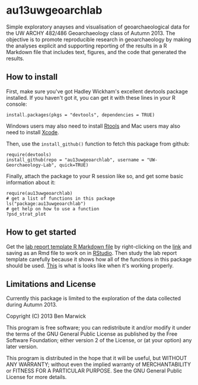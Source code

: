 au13uwgeoarchlab
================

Simple exploratory anayses and visualisation of geoarchaeological data for the UW ARCHY 482/486 Geoarchaeology class of Autumn 2013. The objective is to promote reproducible research in geoarchaeology by making the analyses explicit and supporting reporting of the results in a R Markdown file that includes text, figures, and the code that generated the results. 

How to install
----
First, make sure you've got Hadley Wickham's excellent devtools package installed. If you haven't got it, you can get it with these lines in your R console:

```
install.packages(pkgs = "devtools", dependencies = TRUE)
```
Windows users may also need to install [Rtools](http://cran.rstudio.com/bin/windows/Rtools/) and Mac users may also need to install [Xcode](https://developer.apple.com/xcode/). 

Then, use the `install_github()` function to fetch this package from github:

```
require(devtools)
install_github(repo = "au13uwgeoarchlab", username = "UW-Georchaeology-Lab", quick=TRUE)
```

Finally, attach the package to your R session like so, and get some basic information about it:

```
require(au13uwgeoarchlab)
# get a list of functions in this package
ls("package:au13uwgeoarchlab")
# get help on how to use a function
?psd_strat_plot
```

How to get started
----
Get the [lab report template R Markdown file](https://raw.github.com/UW-Georchaeology-Lab/au13uwgeoarchlab/master/vignettes/vignette.Rmd) by right-clicking on the [link](https://raw.github.com/UW-Georchaeology-Lab/au13uwgeoarchlab/master/vignettes/vignette.Rmd) and saving as an Rmd file to work on in [RStudio](http://www.rstudio.com/ide/download/). Then study the lab report template carefully because it shows how all of the functions in this package should be used. [This](https://docs.google.com/viewer?url=https%3A%2F%2Fgithub.com%2FUW-Georchaeology-Lab%2Fau13uwgeoarchlab%2Fblob%2Fmaster%2Fvignettes%2Fvignette.pdf%3Fraw%3Dtrue) is what is looks like when it's working properly. 


Limitations and License
----
Currently this package is limited to the exploration of the data collected during Autumn 2013. 

Copyright (C) 2013  Ben Marwick

This program is free software; you can redistribute it and/or
modify it under the terms of the GNU General Public License
as published by the Free Software Foundation; either version 2
of the License, or (at your option) any later version.

This program is distributed in the hope that it will be useful,
but WITHOUT ANY WARRANTY; without even the implied warranty of
MERCHANTABILITY or FITNESS FOR A PARTICULAR PURPOSE.  See the
GNU General Public License for more details.

  
